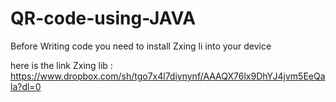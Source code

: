 # QR-code-using-JAVA
Before Writing code you need to install Zxing li into your device

here is the link 
Zxing lib : https://www.dropbox.com/sh/tgo7x4l7diynynf/AAAQX76lx9DhYJ4jvm5EeQala?dl=0
